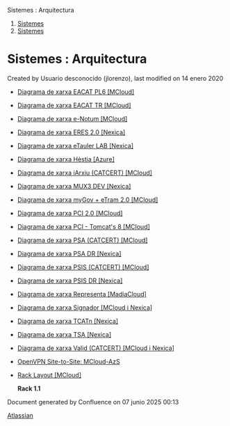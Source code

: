 Sistemes : Arquitectura  

1.  [Sistemes](index.md)
2.  [Sistemes](Sistemes_13893749.md)

Sistemes : Arquitectura
=======================

Created by Usuario desconocido (jlorenzo), last modified on 14 enero 2020

*   [Diagrama de xarxa EACAT PL6 \[MCloud\]](30869657.md)
*   [Diagrama de xarxa EACAT TR \[MCloud\]](30869654.md)
*   [Diagrama de xarxa e-Notum \[MCloud\]](30869660.md)
*   [Diagrama de xarxa ERES 2.0 \[Nexica\]](30869628.md)
*   [Diagrama de xarxa eTauler LAB \[Nexica\]](40763460.md)
*   [Diagrama de xarxa Hèstia \[Azure\]](30869634.md)
*   [Diagrama de xarxa iArxiu (CATCERT) \[MCloud\]](30869666.md)
*   [Diagrama de xarxa MUX3 DEV \[Nexica\]](36340188.md)
*   [Diagrama de xarxa myGov + eTram 2.0 \[MCloud\]](30869651.md)
*   [Diagrama de xarxa PCI 2.0 \[MCloud\]](30869669.md)
*   [Diagrama de xarxa PCI - Tomcat's 8 \[MCloud\]](30869663.md)
*   [Diagrama de xarxa PSA (CATCERT) \[MCloud\]](30869672.md)
*   [Diagrama de xarxa PSA DR \[Nexica\]](30869678.md)
*   [Diagrama de xarxa PSIS (CATCERT) \[MCloud\]](30869675.md)
*   [Diagrama de xarxa PSIS DR \[Nexica\]](30869682.md)
*   [Diagrama de xarxa Representa \[MadiaCloud\]](36339773.md)
*   [Diagrama de xarxa Signador \[MCloud i Nexica\]](30869685.md)
*   [Diagrama de xarxa TCATn \[Nexica\]](30869688.md)
*   [Diagrama de xarxa TSA \[Nexica\]](30869691.md)
*   [Diagrama de xarxa Valid (CATCERT) \[MCloud i Nexica\]](30869694.md)
*   [OpenVPN Site-to-Site: MCloud-AzS](36340013.md)
*   [Rack Layout \[MCloud\]](41521471.md)
    
    **Rack 1.1**
    

  

Document generated by Confluence on 07 junio 2025 00:13

[Atlassian](http://www.atlassian.com/)
